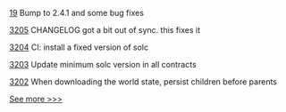 
[19](https://github.com/hyperledger-labs/fabric-opssc/pull/19) Bump to 2.4.1 and some bug fixes

[3205](https://github.com/hyperledger/besu/pull/3205) CHANGELOG got a bit out of sync. this fixes it

[3204](https://github.com/hyperledger/besu/pull/3204) CI: install a fixed version of solc

[3203](https://github.com/hyperledger/besu/pull/3203) Update minimum solc version in all contracts

[3202](https://github.com/hyperledger/besu/pull/3202) When downloading the world state, persist children before parents


[See more >>>](https://start-here.hyperledger.org/pull-requests)
